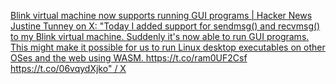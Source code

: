 
[Blink virtual machine now supports running GUI programs | Hacker News](https://news.ycombinator.com/item?id=34638424)
[Justine Tunney on X: "Today I added support for sendmsg() and recvmsg() to my Blink virtual machine. Suddenly it's now able to run GUI programs. This might make it possible for us to run Linux desktop executables on other OSes and the web using WASM. https://t.co/ram0UF2Csf https://t.co/06vqydXjko" / X](https://twitter.com/JustineTunney/status/1621415193296388096)
